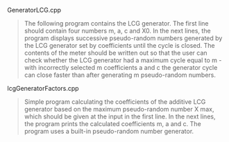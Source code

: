 GeneratorLCG.cpp
>The following program contains the LCG generator. The first line should contain four numbers m, a, c and X0. In the next lines, the program displays successive pseudo-random numbers generated by the LCG generator set by coefficients until the cycle is closed. The contents of the meter should be written out so that the user can check whether the LCG generator had a maximum cycle equal to m - with incorrectly selected m coefficients a and c the generator cycle can close faster than after generating m pseudo-random numbers.

lcgGeneratorFactors.cpp
>Simple program calculating the coefficients of the additive LCG generator based on the maximum pseudo-random number X max, which should be given at the input in the first line. In the next lines, the program prints the calculated coefficients m, a and c. The program uses a built-in pseudo-random number generator.
